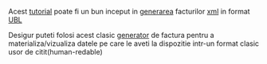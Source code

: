 Acest [tutorial](https://itheo.tech/generate-ubl-invoices-in-python-using-poetry-and-lxml) poate fi un bun inceput in [generarea](https://www.piwheels.org/project/simple-ubl-invoice-generator/) facturilor [xml](https://github.com/Tradeshift/tradeshift-ubl-examples/tree/master/src/main/resources/org/oasis-open/ubl/examples) in format [UBL](https://odoo-community.org/shop/account-invoice-ubl-193#attr=5321)

Desigur puteti folosi acest clasic [generator](https://github.com/amit9838/invoice_generator) de factura pentru a materializa/vizualiza datele pe care le aveti la dispozitie intr-un format clasic usor de citit(human-redable)
